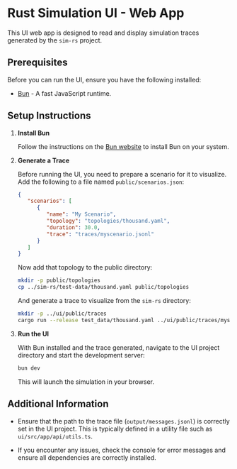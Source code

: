 # Rust Simulation UI - Web App

This UI web app is designed to read and display simulation traces generated by
the `sim-rs` project.

## Prerequisites

Before you can run the UI, ensure you have the following installed:

- [Bun](https://bun.sh/) - A fast JavaScript runtime.

## Setup Instructions

1. **Install Bun**

   Follow the instructions on the [Bun website](https://bun.sh/) to install Bun
   on your system.

2. **Generate a Trace**

   Before running the UI, you need to prepare a scenario for it to visualize. Add the following to a file named `public/scenarios.json`:

   ```json
   {
      "scenarios": [
         {
            "name": "My Scenario",
            "topology": "topologies/thousand.yaml",
            "duration": 30.0,
            "trace": "traces/myscenario.jsonl"
         }
      ]
   }
   ```

   Now add that topology to the public directory:

   ```sh
   mkdir -p public/topologies
   cp ../sim-rs/test-data/thousand.yaml public/topologies
   ```

   And generate a trace to visualize from the `sim-rs` directory:

   ```bash
   mkdir -p ../ui/public/traces
   cargo run --release test_data/thousand.yaml ../ui/public/traces/myscenario.jsonl -s 30
   ```

3. **Run the UI**

   With Bun installed and the trace generated, navigate to the UI project
   directory and start the development server:

   ```bash
   bun dev
   ```

   This will launch the simulation in your browser.

## Additional Information

- Ensure that the path to the trace file (`output/messages.jsonl`) is correctly
  set in the UI project. This is typically defined in a utility file such as
  `ui/src/app/api/utils.ts`.

- If you encounter any issues, check the console for error messages and ensure
  all dependencies are correctly installed.
